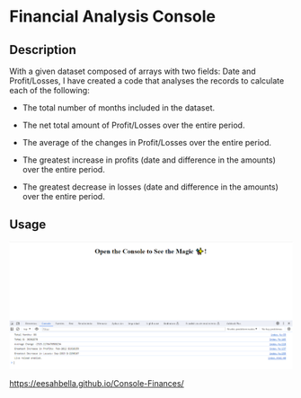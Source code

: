 # Financial Analysis Console

## Description

With a given dataset composed of arrays with two fields: Date and Profit/Losses, I have created a code that analyses the records to calculate each of the following:

* The total number of months included in the dataset.

* The net total amount of Profit/Losses over the entire period.

* The average of the changes in Profit/Losses over the entire period.

* The greatest increase in profits (date and difference in the amounts) over the entire period.

* The greatest decrease in losses (date and difference in the amounts) over the entire period.

## Usage

![console screenshot](assets/images/screenshot.PNG)


https://eesahbella.github.io/Console-Finances/


